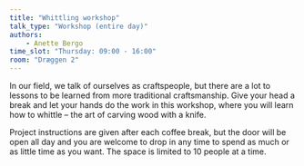 ```yaml
---
title: "Whittling workshop"
talk_type: "Workshop (entire day)"
authors:
    - Anette Bergo
time_slot: "Thursday: 09:00 - 16:00"
room: "Dræggen 2"
---
```

In our field, we talk of ourselves as craftspeople, but there are a lot to lessons to be learned from more traditional craftsmanship. Give your head a break and let your hands do the work in this workshop, where you will learn how to whittle – the art of carving wood with a knife.

Project instructions are given after each coffee break, but the door will be open all day and you are welcome to drop in any time to spend as much or as little time as you want. The space is limited to 10 people at a time.
